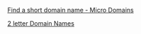 
[Find a short domain name - Micro Domains](https://micro.domains/)

[2 letter Domain Names](https://catechgory.com/)
